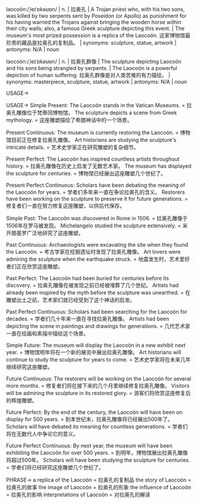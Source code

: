 laocoön:/ˌleɪˈɒkəʊɒn/ | n. | 拉奥孔 | A Trojan priest who, with his two sons, was killed by two serpents sent by Poseidon (or Apollo) as punishment for his having warned the Trojans against bringing the wooden horse within their city walls; also, a famous Greek sculpture depicting this event. |  The museum's most prized possession is a replica of the Laocoön.  这家博物馆最珍贵的藏品是拉奥孔的复制品。 | synonyms: sculpture, statue, artwork | antonyms: N/A | noun


laocoön:/ˌleɪˈɒkəʊɒn/ | n. | 拉奥孔群像 | The sculpture depicting Laocoön and his sons being strangled by serpents. |  The Laocoön is a powerful depiction of human suffering. 拉奥孔群像是对人类苦难的有力描绘。 | synonyms: masterpiece, sculpture, statue, artwork | antonyms: N/A | noun


USAGE->

USAGE->
Simple Present:
The Laocoön stands in the Vatican Museums. = 拉奥孔雕像位于梵蒂冈博物馆。
The sculpture depicts a scene from Greek mythology. = 这座雕塑描绘了希腊神话中的一个场景。

Present Continuous:
The museum is currently restoring the Laocoön. = 博物馆目前正在修复拉奥孔雕像。
Art historians are studying the sculpture's intricate details. = 艺术史学家正在研究雕塑的复杂细节。

Present Perfect:
The Laocoön has inspired countless artists throughout history. = 拉奥孔雕像在历史上启发了无数艺术家。
The museum has displayed the sculpture for centuries. = 博物馆已经展出这座雕塑几个世纪了。

Present Perfect Continuous:
Scholars have been debating the meaning of the Laocoön for years. = 学者们多年来一直在争论拉奥孔的含义。
Restorers have been working on the sculpture to preserve it for future generations. = 修复者们一直在努力修复这座雕塑，以供后代保存。

Simple Past:
The Laocoön was discovered in Rome in 1506. = 拉奥孔雕像于1506年在罗马被发现。
Michelangelo studied the sculpture extensively. = 米开朗基罗广泛地研究了这座雕塑。

Past Continuous:
Archaeologists were excavating the site when they found the Laocoön. = 考古学家在挖掘遗址时发现了拉奥孔雕像。
Art lovers were admiring the sculpture when the earthquake struck. = 地震发生时，艺术爱好者们正在欣赏这座雕塑。

Past Perfect:
The Laocoön had been buried for centuries before its discovery. = 拉奥孔雕像在被发现之前已经被埋葬了几个世纪。
Artists had already been inspired by the myth before the sculpture was unearthed. = 在雕塑出土之前，艺术家们就已经受到了这个神话的启发。

Past Perfect Continuous:
Scholars had been searching for the Laocoön for decades. = 学者们几十年来一直在寻找拉奥孔雕像。
Artists had been depicting the scene in paintings and drawings for generations. = 几代艺术家一直在绘画和素描中描绘这个场景。

Simple Future:
The museum will display the Laocoön in a new exhibit next year. = 博物馆明年将在一个新的展览中展出拉奥孔雕像。
Art historians will continue to study the sculpture for years to come. = 艺术史学家将在未来几年继续研究这座雕塑。

Future Continuous:
The restorers will be working on the Laocoön for several more months. = 修复者们将在接下来的几个月里继续修复拉奥孔雕像。
Visitors will be admiring the sculpture in its restored glory. = 游客们将欣赏这座修复后的辉煌雕塑。

Future Perfect:
By the end of the century, the Laocoön will have been on display for 500 years. = 到本世纪末，拉奥孔雕像将已经展出500年了。
Scholars will have debated its meaning for countless generations. = 学者们将在无数代人中争论它的意义。

Future Perfect Continuous:
By next year, the museum will have been exhibiting the Laocoön for over 500 years. = 到明年，博物馆展出拉奥孔雕像将超过500年。
Scholars will have been studying the sculpture for centuries. = 学者们将已经研究这座雕塑几个世纪了。


PHRASE->
a replica of the Laocoön = 拉奥孔的复制品
the story of Laocoön = 拉奥孔的故事
the image of Laocoön = 拉奥孔的形象
the influence of Laocoön = 拉奥孔的影响
interpretations of Laocoön = 对拉奥孔的解读
